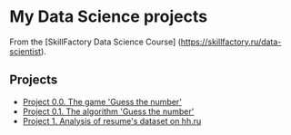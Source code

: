 # My Data Science projects

From the [SkillFactory Data Science Course] (https://skillfactory.ru/data-scientist).

## Projects

* [Project 0.0. The game 'Guess the number'](https://github.com/FreeRadical1320/sf_data_science/tree/main/project_0.0)
* [Project 0.1. The algorithm 'Guess the number'](https://github.com/FreeRadical1320/sf_data_science/tree/main/project_0.1)
* [Project 1. Analysis of resume's dataset on hh.ru](https://github.com/FreeRadical1320/sf_data_science/tree/main/project_1)